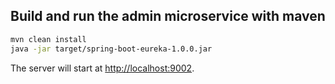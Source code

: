 ## Build and run the admin microservice with maven

```bash
mvn clean install
java -jar target/spring-boot-eureka-1.0.0.jar
```
The server will start at <http://localhost:9002>.